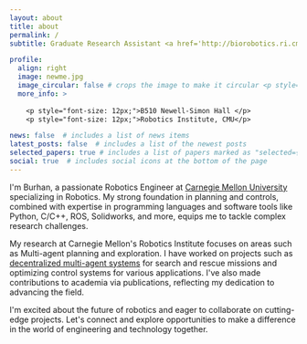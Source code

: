 ```yaml
---
layout: about
title: about
permalink: /
subtitle: Graduate Research Assistant <a href='http://biorobotics.ri.cmu.edu/index.php'>Biorobotics Lab</a>. Carnegie Mellon University 

profile:
  align: right
  image: newme.jpg
  image_circular: false # crops the image to make it circular <p style="font-size: 12px;">Lab: Biorobotics Lab </p>
  more_info: >
    
    <p style="font-size: 12px;">B510 Newell-Simon Hall </p>
    <p style="font-size: 12px;">Robotics Institute, CMU</p>

news: false  # includes a list of news items
latest_posts: false  # includes a list of the newest posts
selected_papers: true # includes a list of papers marked as "selected={true}"
social: true  # includes social icons at the bottom of the page
---
```

<!-- 
Write your biography here. Tell the world about yourself. Link to your favorite [subreddit](http://reddit.com). You can put a picture in, too. The code is already in, just name your picture `me.jpg` and put it in the `img/` folder.

Put your address / P.O. box / other info right below your picture. You can also disable any of these elements by editing `profile` property of the YAML header of your `_pages/about.md`. Edit `_bibliography/papers.bib` and Jekyll will render your [publications page](/al-folio/publications/) automatically.

Link to your social media connections, too. This theme is set up to use [Font Awesome icons](http://fortawesome.github.io/Font-Awesome/) and [Academicons](https://jpswalsh.github.io/academicons/), like the ones below. Add your Facebook, Twitter, LinkedIn, Google Scholar, or just disable all of them. -->


I'm Burhan, a passionate Robotics Engineer at [Carnegie Mellon University](https://www.ri.cmu.edu/ri-people/burhanuddin-shirose/) specializing in Robotics. My strong foundation in planning and controls, combined with expertise in programming languages and software tools like Python, C/C++, ROS, Solidworks, and more, equips me to tackle complex research challenges.

My research at Carnegie Mellon's Robotics Institute focuses on areas such as Multi-agent planning and exploration. I have worked on projects such as [decentralized multi-agent systems](https://www.ri.cmu.edu/project/mmpug-multi-model-perception-uber-good/) for search and rescue missions and optimizing control systems for various applications. I've also made contributions to academia via publications, reflecting my dedication to advancing the field.

I'm excited about the future of robotics and eager to collaborate on cutting-edge projects. Let's connect and explore opportunities to make a difference in the world of engineering and technology together.
